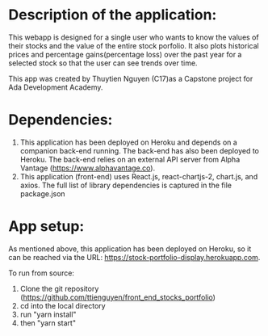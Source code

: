 # Description of the application:
This webapp is designed for a single user who wants to know the values of their stocks and the value of the entire stock porfolio. It also plots historical prices and percentage gains(percentage loss) over the past year for a selected stock so that the user can see trends over time.

This app was created by Thuytien Nguyen (C17)as a Capstone project for Ada Development Academy.

# Dependencies:
1. This application has been deployed on Heroku and depends on a companion back-end running. The back-end has also been deployed to Heroku. The back-end relies on an external API server from Alpha Vantage (https://www.alphavantage.co).
1. This application (front-end) uses React.js, react-chartjs-2, chart.js, and axios. The full list of library dependencies is captured in the file package.json

# App setup:
As mentioned above, this application has been deployed on Heroku, so it can be reached via the URL: https://stock-portfolio-display.herokuapp.com.

To run from source:
1. Clone the git repository (https://github.com/ttienguyen/front_end_stocks_portfolio)
2. cd into the local directory
3. run "yarn install"
4. then "yarn start"
